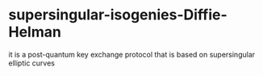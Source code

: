 # supersingular-isogenies-Diffie-Helman
it is a post-quantum key exchange protocol that is based on supersingular elliptic curves
